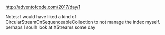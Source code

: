 http://adventofcode.com/2017/day/1

Notes: 
	I would have liked a kind of CircularStreamOnSequenceableCollection to not manage the index myself.
	perhaps I soulh look at XStreams some day